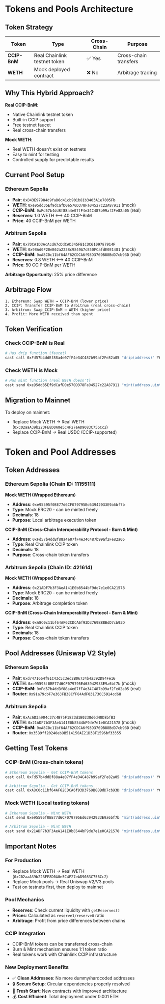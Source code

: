 # Tokens and Pools Architecture

## Token Strategy

| Token | Type | Cross-Chain | Purpose |
|-------|------|-------------|---------|
| **CCIP-BnM** | Real Chainlink testnet token | ✅ Yes | Cross-chain transfers |
| **WETH** | Mock deployed contract | ❌ No | Arbitrage trading |

## Why This Hybrid Approach?

**Real CCIP-BnM**:
- Native Chainlink testnet token
- Built-in CCIP support
- Free testnet faucet
- Real cross-chain transfers

**Mock WETH**:
- Real WETH doesn't exist on testnets
- Easy to mint for testing
- Controlled supply for predictable results

## Current Pool Setup

### Ethereum Sepolia
- **Pair**: `0xD43E97984d9faD6d41cb901b81b3403A1e7005Fb`
- **WETH**: `0xe95dd35Ef9dCafD0e570D378Fa04527c22A87911` (mock)
- **CCIP-BnM**: `0xFd57b4ddBf88a4e07fF4e34C487b99af2Fe82a05` (real)
- **Reserves**: 1.0 WETH ⟷ 40 CCIP-BnM
- **Price**: 40 CCIP-BnM per WETH

### Arbitrum Sepolia  
- **Pair**: `0x7DCA1D3AcAcdA7cDdCAD345FB1CDC6109787914F`
- **WETH**: `0x9BAd0F20eB62a2238c9849A7cE50FCafdE0E1481` (mock)
- **CCIP-BnM**: `0xA8C0c11bf64AF62CDCA6f93D3769B88BdD7cb93D` (real)
- **Reserves**: 0.8 WETH ⟷ 40 CCIP-BnM  
- **Price**: 50 CCIP-BnM per WETH

**Arbitrage Opportunity**: 25% price difference

## Arbitrage Flow

```
1. Ethereum: Swap WETH → CCIP-BnM (lower price)
2. CCIP: Transfer CCIP-BnM to Arbitrum (real cross-chain)
3. Arbitrum: Swap CCIP-BnM → WETH (higher price)
4. Profit: More WETH received than spent
```

## Token Verification

### Check CCIP-BnM is Real
```bash
# Has drip function (faucet)
cast call 0xFd57b4ddBf88a4e07fF4e34C487b99af2Fe82a05 "drip(address)" YOUR_ADDRESS --rpc-url $ETHEREUM_SEPOLIA_RPC_URL
```

### Check WETH is Mock
```bash
# Has mint function (real WETH doesn't)
cast send 0xe95dd35Ef9dCafD0e570D378Fa04527c22A87911 "mint(address,uint256)" YOUR_ADDRESS 1000000000000000000 --rpc-url $ETHEREUM_SEPOLIA_RPC_URL
```

## Migration to Mainnet

To deploy on mainnet:
- Replace Mock WETH → Real WETH (`0xC02aaA39b223FE8D0A0e5C4F27eAD9083C756Cc2`)
- Replace CCIP-BnM → Real USDC (CCIP-supported)
# Token and Pool Addresses

## Token Addresses

### Ethereum Sepolia (Chain ID: 11155111)

**Mock WETH (Wrapped Ethereum)**
- **Address**: `0xe95595f0BE77d6CF079795Ed63942933E9a6bf7b`
- **Type**: Mock ERC20 - can be minted freely
- **Decimals**: 18
- **Purpose**: Local arbitrage execution token

**CCIP-BnM (Cross-Chain Interoperability Protocol - Burn & Mint)**
- **Address**: `0xFd57b4ddBf88a4e07fF4e34C487b99af2Fe82a05`
- **Type**: Real Chainlink CCIP token
- **Decimals**: 18
- **Purpose**: Cross-chain token transfers

### Arbitrum Sepolia (Chain ID: 421614)

**Mock WETH (Wrapped Ethereum)**
- **Address**: `0x21ADF7b3F3AeA141E0b8544bF9de7e1e0CA21578`
- **Type**: Mock ERC20 - can be minted freely
- **Decimals**: 18
- **Purpose**: Arbitrage completion token

**CCIP-BnM (Cross-Chain Interoperability Protocol - Burn & Mint)**
- **Address**: `0xA8C0c11bf64AF62CDCA6f93D3769B88BdD7cb93D`
- **Type**: Real Chainlink CCIP token
- **Decimals**: 18
- **Purpose**: Cross-chain token transfers

## Pool Addresses (Uniswap V2 Style)

### Ethereum Sepolia
- **Pair**: `0xd7471664f91C43c5c3ed2B06734b4a392D94Fe16`
- **WETH**: `0xe95595f0BE77d6CF079795Ed63942933E9a6bf7b` (mock)
- **CCIP-BnM**: `0xFd57b4ddBf88a4e07fF4e34C487b99af2Fe82a05` (real)
- **Router**: `0x91a79cbF7e363FB38CfF04AdF031736C5914cd68`

### Arbitrum Sepolia  
- **Pair**: `0xAc6D3a904c37c4B75F1823d1B0238d6d48D8bfB3`
- **WETH**: `0x21ADF7b3F3AeA141E0b8544bF9de7e1e0CA21578` (mock)
- **CCIP-BnM**: `0xA8C0c11bf64AF62CDCA6f93D3769B88BdD7cb93D` (real)
- **Router**: `0x35B9ff20240eb9B514150AE21D38F1596bf33355`

## Getting Test Tokens

### CCIP-BnM (Cross-chain tokens)
```bash
# Ethereum Sepolia - Get CCIP-BnM tokens
cast call 0xFd57b4ddBf88a4e07fF4e34C487b99af2Fe82a05 "drip(address)" YOUR_ADDRESS --rpc-url $ETHEREUM_SEPOLIA_RPC_URL

# Arbitrum Sepolia - Get CCIP-BnM tokens
cast call 0xA8C0c11bf64AF62CDCA6f93D3769B88BdD7cb93D "drip(address)" YOUR_ADDRESS --rpc-url $ARBITRUM_SEPOLIA_RPC_URL
```

### Mock WETH (Local testing tokens)
```bash
# Ethereum Sepolia - Mint WETH
cast send 0xe95595f0BE77d6CF079795Ed63942933E9a6bf7b "mint(address,uint256)" YOUR_ADDRESS 1000000000000000000 --rpc-url $ETHEREUM_SEPOLIA_RPC_URL

# Arbitrum Sepolia - Mint WETH  
cast send 0x21ADF7b3F3AeA141E0b8544bF9de7e1e0CA21578 "mint(address,uint256)" YOUR_ADDRESS 1000000000000000000 --rpc-url $ARBITRUM_SEPOLIA_RPC_URL
```

## Important Notes

### For Production
- Replace Mock WETH → Real WETH (`0xC02aaA39b223FE8D0A0e5C4F27eAD9083C756Cc2`)
- Replace Mock pools → Real Uniswap V2/V3 pools
- Test on testnets first, then deploy to mainnet

### Pool Mechanics
- **Reserves**: Check current liquidity with `getReserves()`
- **Prices**: Calculated as `reserve1/reserve0` ratio
- **Arbitrage**: Profit from price differences between chains

### CCIP Integration
- CCIP-BnM tokens can be transferred cross-chain
- Burn & Mint mechanism ensures 1:1 token ratio
- Real tokens work with Chainlink CCIP infrastructure

### New Deployment Benefits
- ✅ **Clean Addresses**: No more dummy/hardcoded addresses
- 🔒 **Secure Setup**: Circular dependencies properly resolved
- 🚀 **Fresh Start**: New contracts with improved architecture
- 💰 **Cost Efficient**: Total deployment under 0.001 ETH
